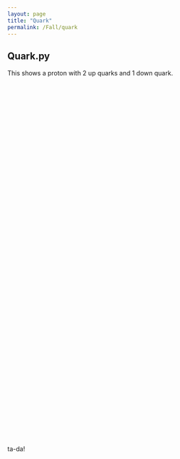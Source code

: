 ```yaml
---
layout: page
title: "Quark"
permalink: /Fall/quark
---
```


## Quark.py
This shows a proton with 2 up quarks and 1 down quark.

<div style="height:800px;overflow:hidden;">
<div id="glowscript" class="glowscript" style="overflow:auto;">
<meta http-equiv="Content-Type" content="text/html; charset=utf-8">
<link type="text/css" href="https://www.glowscript.org/css/redmond/2.1/jquery-ui.custom.css" rel="stylesheet" />
<link type="text/css" href="https://www.glowscript.org/css/ide.css" rel="stylesheet" />
<script type="text/javascript" src="https://www.glowscript.org/lib/jquery/2.1/jquery.min.js"></script>
<script type="text/javascript" src="https://www.glowscript.org/lib/jquery/2.1/jquery-ui.custom.min.js"></script>
<script type="text/javascript" src="https://www.glowscript.org/package/glow.3.2.min.js"></script>
<script type="text/javascript" src="https://www.glowscript.org/package/RSrun.3.2.min.js"></script>
<script type="text/javascript"><!--//--><![CDATA[//>
<!--
// START JAVASCRIPT
;(function() {;
var ρσ_modules = {};
ρσ_modules.pythonize = {};

(function(){
    function strings() {
        var string_funcs, exclude, name;
        string_funcs = set("capitalize strip lstrip rstrip islower isupper isspace lower upper swapcase center count endswith startswith find rfind index rindex format join ljust rjust partition rpartition replace split rsplit splitlines zfill".split(" "));
        if (!arguments.length) {
            exclude = (function(){
                var s = ρσ_set();
                s.jsset.add("split");
                s.jsset.add("replace");
                return s;
            })();
        } else if (arguments[0]) {
            exclude = Array.prototype.slice.call(arguments);
        } else {
            exclude = null;
        }
        if (exclude) {
            string_funcs = string_funcs.difference(set(exclude));
        }
        var ρσ_Iter0 = string_funcs;
        ρσ_Iter0 = ((typeof ρσ_Iter0[Symbol.iterator] === "function") ? (ρσ_Iter0 instanceof Map ? ρσ_Iter0.keys() : ρσ_Iter0) : Object.keys(ρσ_Iter0));
        for (var ρσ_Index0 of ρσ_Iter0) {
            name = ρσ_Index0;
            (ρσ_expr_temp = String.prototype)[(typeof name === "number" && name < 0) ? ρσ_expr_temp.length + name : name] = (ρσ_expr_temp = ρσ_str.prototype)[(typeof name === "number" && name < 0) ? ρσ_expr_temp.length + name : name];
        }
    };
    if (!strings.__module__) Object.defineProperties(strings, {
        __module__ : {value: "pythonize"}
    });

    ρσ_modules.pythonize.strings = strings;
})();
async function __main__() {
"use strict";
    var display = canvas;
    var scene = canvas();

    var version, print, arange, __name__, type, ρσ_ls, neutron, quarks, dt, tmax, t, vout, q;
    version = ρσ_list_decorate([ "3.2", "glowscript" ]);
    Array.prototype['+'] = function(r) {return this.concat(r)}
    Array.prototype['*'] = function(r) {return __array_times_number(this, r)}
    window.__GSlang = "vpython";
    print = GSprint;
    arange = range;
    __name__ = "__main__";
    type = pytype;
    var strings = ρσ_modules.pythonize.strings;

    strings();
    "6";
    neutron = ρσ_interpolate_kwargs.call(this, sphere, [ρσ_desugar_kwargs({opacity: .3})]);
    "9";
    async function q_init() {
        "10";
        return random()["-"](.5);
    };
    if (!q_init.__module__) Object.defineProperties(q_init, {
        __module__ : {value: null}
    });

    "13";
    quarks = ρσ_list_decorate([]);
    "15";
    quarks.append(ρσ_interpolate_kwargs.call(this, cone, [ρσ_desugar_kwargs({radius: .1, axis: vec(0, .2, 0), color: color.red, type: "up", pos: vec((await q_init()), (await q_init()), (await q_init())), v: vec((await q_init()), (await q_init()), (await q_init()))})]));
    "18";
    quarks.append(ρσ_interpolate_kwargs.call(this, cone, [ρσ_desugar_kwargs({radius: .1, axis: vec(0, .2["-u"](), 0), color: color.green, type: "down", pos: vec((await q_init()), (await q_init()), (await q_init())), v: vec((await q_init()), (await q_init()), (await q_init()))})]));
    "21";
    quarks.append(ρσ_interpolate_kwargs.call(this, cone, [ρσ_desugar_kwargs({radius: .1, axis: vec(0, .2["-u"](), 0), color: color.blue, type: "down", pos: vec((await q_init()), (await q_init()), (await q_init())), v: vec((await q_init()), (await q_init()), (await q_init()))})]));
    "26";
    dt = .05;
    "27";
    tmax = 10;
    "28";
    t = 0;
    "31";
    while (t["<"](tmax)) {
        "32";
        (await rate(40));
        "35";
        var ρσ_Iter1 = quarks;
        ρσ_Iter1 = ((typeof ρσ_Iter1[Symbol.iterator] === "function") ? (ρσ_Iter1 instanceof Map ? ρσ_Iter1.keys() : ρσ_Iter1) : Object.keys(ρσ_Iter1));
        for (var ρσ_Index1 of ρσ_Iter1) {
            q = ρσ_Index1;
            "36";
            q.pos=q.pos["+"](q.v["*"](dt));
            "37";
            vout = q.pos.dot(q.v)["/"](mag(q.pos));
            "40";
            if (mag(q.pos)[">"](1["-"](q.radius)) && vout[">"](0)) {
                "42";
                q.v = q.v["-"](2["*"](vout)["*"](q.pos)["/"](mag(q.pos)));
            }
        }
        "44";
        t=t["+"](dt);
    }
    "47";
    print("Done!");
};
if (!__main__.__module__) Object.defineProperties(__main__, {
    __module__ : {value: null}
});

;$(function(){ window.__context = { glowscript_container: $("#glowscript").removeAttr("id") }; __main__() })})()
// END JAVASCRIPT
//--><!]]></script>
</div>
</div>

ta-da!
